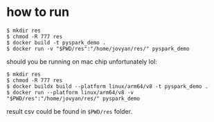 # how to run
```commandline
$ mkdir res
$ chmod -R 777 res
$ docker build -t pyspark_demo .
$ docker run -v "$PWD/res":"/home/jovyan/res/" pyspark_demo
```
should you be running on mac chip unfortunately lol:
```commandline
$ mkdir res
$ chmod -R 777 res
$ docker buildx build --platform linux/arm64/v8 -t pyspark_demo .
$ docker run --platform linux/arm64/v8 -v "$PWD/res":"/home/jovyan/res/" pyspark_demo
```
result csv could be found in `$PWD/res` folder.